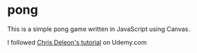 # pong

This is a simple pong game written in JavaScript using Canvas.

I followed [Chris Deleon's tutorial](https://www.udemy.com/code-your-first-game/learn/#/) on Udemy.com
